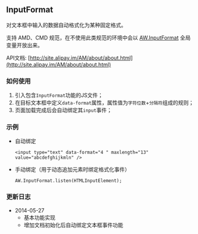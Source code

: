 ## InputFormat

对文本框中输入的数据自动格式化为某种固定格式。  

支持 AMD、CMD 规范，在不使用此类规范的环境中会以 [AW.InputFormat](http://www.google.com) 全局变量开放出来。

API文档: [http://site.alipay.im/AM/about/about.html](http://site.alipay.im/AM/about/about.html)


### 如何使用

1. 引入包含`InputFormat`功能的JS文件；
2. 在目标文本框中定义`data-format`属性，属性值为`字符位数`+`分隔符`组成的规则；
3. 页面加载完成后会自动绑定其`input`事件；


### 示例

* 自动绑定  
  
	  <input type="text" data-format="4 " maxlength="13" value="abcdefghijkmln" />
	  
* 手动绑定（用于动态追加元素时绑定格式化事件）

	  AW.InputFormat.listen(HTMLInputElement); 
 
 
### 更新日志

* 2014-05-27
	* 基本功能实现
	* 增加文档初始化后自动绑定文本框事件功能